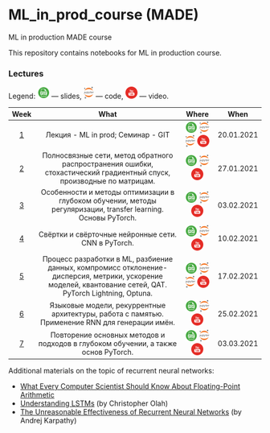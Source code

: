 # ML_in_prod_course (MADE)
ML in production MADE course

This repository contains notebooks for ML in production course.

### Lectures

Legend: ![](./icons/pdf.png) — slides, ![](./icons/jupyter.png) — code, ![](./icons/youtube.png) — video.

Week | What | Where | When
:--: | :--: | :---: | :--:
[1](https://data.mail.ru/curriculum/program/lesson/16355/) | Лекция - ML in prod; Семинар - GIT | [![Lection](./icons/pdf.png)](lections/ML_in_prod_intro.pdf) [![](./icons/jupyter.png)](https://nbviewer.jupyter.org/github/Illumaria/made-deep-learning/blob/master/01-intro-dl-logreg/01_numpy.ipynb) [![](./icons/jupyter.png)](https://nbviewer.jupyter.org/github/Illumaria/made-deep-learning/blob/master/01-intro-dl-logreg/01_logreg.ipynb) [![](./icons/youtube.png)](https://youtu.be/j2TFukHcjDY) | 20.01.2021
[2](https://data.mail.ru/curriculum/program/lesson/16356/) | Полносвязные сети, метод обратного распространения ошибки, стохастический градиентный спуск, производные по матрицам. | [![](./icons/pdf.png)](https://github.com/Illumaria/made-deep-learning/blob/master/02-fc-nets-backprop/02_fc_nets_backprop.pdf) [![](./icons/jupyter.png)](https://nbviewer.jupyter.org/github/Illumaria/made-deep-learning/blob/master/02-fc-nets-backprop/02_fc_nets_backprop.ipynb) [![](./icons/youtube.png)](https://youtu.be/OUsKEHaOLtE) | 27.01.2021
[3](https://data.mail.ru/curriculum/program/lesson/16357/) | Особенности и методы оптимизации в глубоком обучении, методы регуляризации, transfer learning. Основы PyTorch. | [![](./icons/pdf.png)](https://github.com/Illumaria/made-deep-learning/blob/master/03-optimization/03_optimization.pdf) [![](./icons/jupyter.png)](https://nbviewer.jupyter.org/github/Illumaria/made-deep-learning/blob/master/03-optimization/03_pytorch_workshop.ipynb) [![](./icons/youtube.png)](https://youtu.be/D_gZEeTw_m8) | 03.02.2021
[4](https://data.mail.ru/curriculum/program/lesson/16358/) | Свёртки и свёрточные нейронные сети. CNN в PyTorch. | [![](./icons/pdf.png)](https://github.com/Illumaria/made-deep-learning/blob/master/04-convolutional-networks/04_convolutional_networks.pdf) [![](./icons/jupyter.png)](https://nbviewer.jupyter.org/github/Illumaria/made-deep-learning/blob/master/04-convolutional-networks/04_convolutional_networks.ipynb) [![](./icons/youtube.png)](https://youtu.be/alHypNTzFfE) | 10.02.2021
[5](https://data.mail.ru/curriculum/program/lesson/16359/) | Процесс разработки в ML, разбиение данных, компромисс отклонение-дисперсия, метрики, ускорение моделей, квантование сетей, QAT. PyTorch Lightning, Optuna. | [![](./icons/pdf.png)](https://github.com/Illumaria/made-deep-learning/blob/master/05-recap-speedup-hopt/05_recap_speedup_hopt.pdf) [![](./icons/jupyter.png)](https://nbviewer.jupyter.org/github/Illumaria/made-deep-learning/blob/master/05-recap-speedup-hopt/05_testset_size_evaluation.ipynb) [![](./icons/jupyter.png)](https://nbviewer.jupyter.org/github/Illumaria/made-deep-learning/blob/master/05-recap-speedup-hopt/05_lightning_optuna.ipynb) [![](./icons/youtube.png)](https://youtu.be/iFJ7wfq0BuM) | 17.02.2021
[6](https://data.mail.ru/curriculum/program/lesson/16360/) | Языковые модели, рекуррентные архитектуры, работа с памятью. Применение RNN для генерации имён. | [![](./icons/pdf.png)](https://github.com/Illumaria/made-deep-learning/blob/master/06-recurrent-networks/06_language_models_and_rnn.pdf) [![](./icons/jupyter.png)](https://nbviewer.jupyter.org/github/Illumaria/made-deep-learning/blob/master/06-recurrent-networks/06_rnn_practice.ipynb) [![](./icons/youtube.png)](https://youtu.be/fYSeSeVGFpk) | 25.02.2021
[7](https://data.mail.ru/curriculum/program/lesson/17623/) | Повторение основных методов и подходов в глубоком обучении, а также основ PyTorch. | [![](./icons/pdf.png)](https://github.com/Illumaria/made-deep-learning/blob/master/07-general-recap/07_general_recap.pdf) [![](./icons/jupyter.png)](https://nbviewer.jupyter.org/github/Illumaria/made-deep-learning/blob/master/07-general-recap/07_pytorch_recap.ipynb?flush_cache=false) [![](./icons/youtube.png)](https://youtu.be/tn5aEG9SFBQ) | 03.03.2021

Additional materials on the topic of recurrent neural networks:
* [What Every Computer Scientist Should Know About Floating-Point Arithmetic](https://docs.oracle.com/cd/E19957-01/806-3568/ncg_goldberg.html)
* [Understanding LSTMs](http://colah.github.io/posts/2015-08-Understanding-LSTMs/) (by Christopher Olah)
* [The Unreasonable Effectiveness of Recurrent Neural Networks](http://karpathy.github.io/2015/05/21/rnn-effectiveness/) (by Andrej Karpathy)
